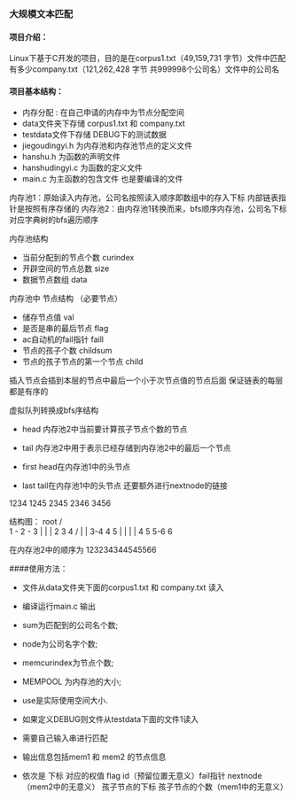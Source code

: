 ### 大规模文本匹配
#### 项目介绍：
Linux下基于C开发的项目，目的是在corpus1.txt（49,159,731 字节）文件中匹配有多少company.txt（121,262,428 字节 共999998个公司名）文件中的公司名
#### 项目基本结构：

* 内存分配 : 在自己申请的内存中为节点分配空间
* data文件夹下存储 corpus1.txt 和 company.txt 
* testdata文件下存储 DEBUG下的测试数据
* jiegoudingyi.h 为内存池和内存池节点的定义文件
* hanshu.h 为函数的声明文件
* hanshudingyi.c 为函数的定义文件
* main.c 为主函数的包含文件 也是要编译的文件

内存池1：原始读入内存池，公司名按照读入顺序即数组中的存入下标 内部链表指针是按照有序存储的
内存池2：由内存池1转换而来，bfs顺序内存池，公司名下标对应字典树的bfs遍历顺序

内存池结构
* 当前分配到的节点个数 curindex
* 开辟空间的节点总数 size
* 数据节点数组 data

内存池中 节点结构 （必要节点）
* 储存节点值 val
* 是否是串的最后节点 flag
* ac自动机的fail指针 faill
* 节点的孩子个数 childsum
* 节点的孩子节点的第一个节点 child

插入节点会插到本层的节点中最后一个小于次节点值的节点后面 保证链表的每层都是有序的

虚拟队列转换成bfs序结构
* head 内存池2中当前要计算孩子节点个数的节点 
* tail 内存池2中用于表示已经存储到内存池2中的最后一个节点

* first head在内存池1中的头节点
* last tail在内存池1中的头节点 还要额外进行nextnode的链接
	
	
1234
1245
2345
2346
3456

结构图：
		  root
		  /       
		 1 - 2 - 3
		|    |   |
		2    3   4
	       /     |   |
	      3-4    4   5
	      | |    |   |
	      4 5    5-6 6
	
在内存池2中的顺序为
123234344545566

####使用方法：
* 文件从data文件夹下面的corpus1.txt 和 company.txt 读入
* 编译运行main.c 输出
* sum为匹配到的公司名个数;
* node为公司名字个数;
* memcurindex为节点个数;
* MEMPOOL 为内存池的大小;
* use是实际使用空间大小.

* 如果定义DEBUG则文件从testdata下面的文件1读入
* 需要自己输入串进行匹配
* 输出信息包括mem1 和 mem2 的节点信息 
* 依次是 下标 对应的权值 flag id（预留位置无意义）fail指针 nextnode（mem2中的无意义） 孩子节点的下标 孩子节点的个数（mem1中的无意义）
